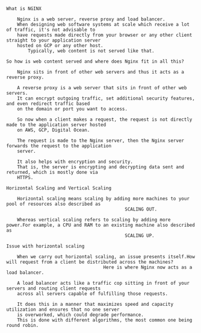






    What is NGINX

        Nginx is a web server, reverse proxy and load balancer.
        When designing web software systems at scale which receive a lot of traffic, it's not advisable to
        have requests made directly from your browser or any other client straight to your application server
        hosted on GCP or any other host.    
            Typically, web content is not served like that.

    So how is web content served and where does Nginx fit in all this?

        Nginx sits in front of other web servers and thus it acts as a reverse proxy.
        
        A reverse proxy is a web server that sits in front of other web servers.
        It can encrypt outgoing traffic, set additional security features, and even redirect traffic based
        on the domain or port you want to access.

        So now when a client makes a request, the request is not directly made to the application server hosted
        on AWS, GCP, Digital Ocean.

        The request is made to the Nginx server, then the Nginx server forwards the request to the application
        server.

        It also helps with encryption and security.
        That is, the server is encrypting and decrypting data sent and returned, which is mostly done via
        HTTPS.

    Horizontal Scaling and Vertical Scaling

        Horizontal scaling means scaling by adding more machines to your pool of resources also described as
                                                SCALING OUT.
                                            
        Whereas vertical scaling refers to scaling by adding more power.For example, a CPU and RAM to an existing machine also described as 
                                                SCALING UP.
    
    Issue with horizontal scaling 

        When we carry out horizontal scaling, an issue presents itself.How will request from a client be distributed across the machines?
                                        Here is where Nginx now acts as a load balancer.

        A load balancer acts like a traffic cop sitting in front of your servers and routing client requests
        across all servers capable of fulfilling those requests.

        It does this in a manner that maximizes speed and capacity utilization and ensures that no one server
        is overworked, which could degrade performance.
        This is done with different algorithms, the most common one being round robin.

    